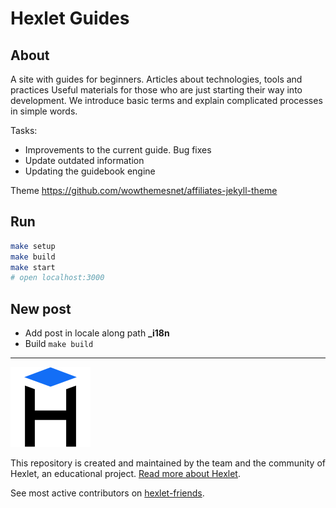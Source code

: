 # Hexlet Guides

## About
A site with guides for beginners. Articles about technologies, tools and practices
Useful materials for those who are just starting their way into development. We introduce basic terms and explain complicated processes in simple words.

Tasks:

* Improvements to the current guide. Bug fixes
* Update outdated information
* Updating the guidebook engine

Theme https://github.com/wowthemesnet/affiliates-jekyll-theme

## Run

```sh
make setup
make build
make start
# open localhost:3000
```

## New post

* Add post in locale along path **_i18n**
* Build `make build`

---

[![Hexlet Ltd. logo](https://raw.githubusercontent.com/Hexlet/assets/master/images/hexlet_logo128.png)](https://hexlet.io/?utm_source=github&utm_medium=referral&utm_campaign=hexlet&utm_content=hexletguides)

This repository is created and maintained by the team and the community of Hexlet, an educational project. [Read more about Hexlet](https://hexlet.io/?utm_source=github&utm_medium=referral&utm_campaign=hexlet&utm_content=hexletguides).

See most active contributors on [hexlet-friends](https://friends.hexlet.io/).
